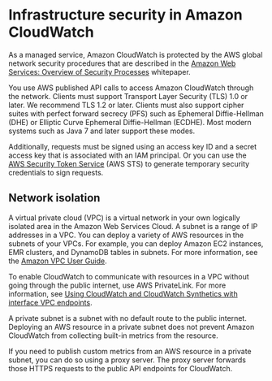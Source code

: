 # Infrastructure security in Amazon CloudWatch<a name="infrastructure-security"></a>

As a managed service, Amazon CloudWatch is protected by the AWS global network security procedures that are described in the [Amazon Web Services: Overview of Security Processes](https://d0.awsstatic.com/whitepapers/Security/AWS_Security_Whitepaper.pdf) whitepaper\.

You use AWS published API calls to access Amazon CloudWatch through the network\. Clients must support Transport Layer Security \(TLS\) 1\.0 or later\. We recommend TLS 1\.2 or later\. Clients must also support cipher suites with perfect forward secrecy \(PFS\) such as Ephemeral Diffie\-Hellman \(DHE\) or Elliptic Curve Ephemeral Diffie\-Hellman \(ECDHE\)\. Most modern systems such as Java 7 and later support these modes\.

Additionally, requests must be signed using an access key ID and a secret access key that is associated with an IAM principal\. Or you can use the [AWS Security Token Service](https://docs.aws.amazon.com/STS/latest/APIReference/Welcome.html) \(AWS STS\) to generate temporary security credentials to sign requests\.

## Network isolation<a name="network-isolation"></a>

A virtual private cloud \(VPC\) is a virtual network in your own logically isolated area in the Amazon Web Services Cloud\. A subnet is a range of IP addresses in a VPC\. You can deploy a variety of AWS resources in the subnets of your VPCs\. For example, you can deploy Amazon EC2 instances, EMR clusters, and DynamoDB tables in subnets\. For more information, see the [Amazon VPC User Guide](https://docs.aws.amazon.com/vpc/latest/userguide/)\.

To enable CloudWatch to communicate with resources in a VPC without going through the public internet, use AWS PrivateLink\. For more information, see [Using CloudWatch and CloudWatch Synthetics with interface VPC endpoints](cloudwatch-and-interface-VPC.md)\.

A private subnet is a subnet with no default route to the public internet\. Deploying an AWS resource in a private subnet does not prevent Amazon CloudWatch from collecting built\-in metrics from the resource\.

If you need to publish custom metrics from an AWS resource in a private subnet, you can do so using a proxy server\. The proxy server forwards those HTTPS requests to the public API endpoints for CloudWatch\.